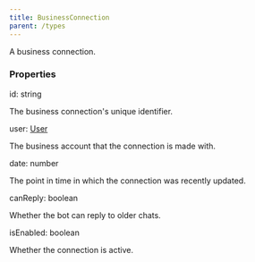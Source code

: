 ```yaml
---
title: BusinessConnection
parent: /types
---
```


A business connection.

### Properties

<div class="flex flex-col gap-3"><div><div class="flex gap-2"><div class="font-mono p" id="p_id" data-anchor><span class="font-bold">id</span><span class="opacity-50">:</span> <span>string</span></div></div><div class="pl-3"><div class="no-margin">

The business connection's unique identifier.

</div></div></div><div><div class="flex gap-2"><div class="font-mono p" id="p_user" data-anchor><span class="font-bold">user</span><span class="opacity-50">:</span> <a href="/types/user"  >User</a></div></div><div class="pl-3"><div class="no-margin">

The business account that the connection is made with.

</div></div></div><div><div class="flex gap-2"><div class="font-mono p" id="p_date" data-anchor><span class="font-bold">date</span><span class="opacity-50">:</span> <span>number</span></div></div><div class="pl-3"><div class="no-margin">

The point in time in which the connection was recently updated.

</div></div></div><div><div class="flex gap-2"><div class="font-mono p" id="p_canReply" data-anchor><span class="font-bold">canReply</span><span class="opacity-50">:</span> <span>boolean</span></div></div><div class="pl-3"><div class="no-margin">

Whether the bot can reply to older chats.

</div></div></div><div><div class="flex gap-2"><div class="font-mono p" id="p_isEnabled" data-anchor><span class="font-bold">isEnabled</span><span class="opacity-50">:</span> <span>boolean</span></div></div><div class="pl-3"><div class="no-margin">

Whether the connection is active.

</div></div></div></div>

